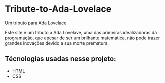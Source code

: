 # Tribute-to-Ada-Lovelace
Um tributo para Ada Lovelace

Este site é um tributo a Ada Lovelave, uma das primeiras idealizadoras da programação,
que apesar de ser um brilhante matemática, não pode trazer grandes inovações devido a sua morte prematura.

## Técnologias usadas nesse projeto:

* HTML
* CSS
